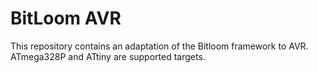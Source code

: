# BitLoom AVR
This repository contains an adaptation of the Bitloom framework to AVR.
ATmega328P and ATtiny are supported targets.
